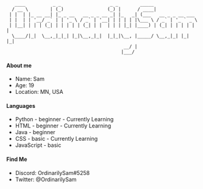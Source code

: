 ```
   ____          _ _                  _ _        _____                 
  / __ \        | (_)                (_) |      / ____|                
 | |  | |_ __ __| |_ _ __   __ _ _ __ _| |_   _| (___   __ _ _ __ ___  
 | |  | | '__/ _` | | '_ \ / _` | '__| | | | | |\___ \ / _` | '_ ` _ \ 
 | |__| | | | (_| | | | | | (_| | |  | | | |_| |____) | (_| | | | | | |
  \____/|_|  \__,_|_|_| |_|\__,_|_|  |_|_|\__, |_____/ \__,_|_| |_| |_|
                                           __/ |                       
                                          |___/                        
```
#### About me
- Name: Sam
- Age: 19
- Location: MN, USA
#### Languages
- Python - beginner - Currently Learning
- HTML - beginner - Currently Learning
- Java - beginner
- CSS - basic - Currently Learning
- JavaScript - basic
#### Find Me
- Discord: OrdinarilySam#5258
- Twitter: @OrdinarilySam
